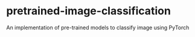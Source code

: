 # pretrained-image-classification
An implementation of pre-trained models to classify image using PyTorch
